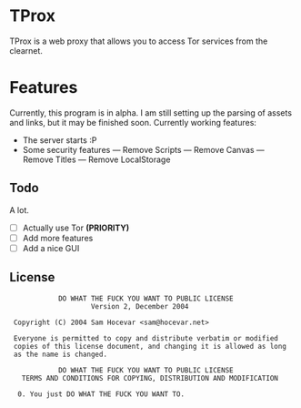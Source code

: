# TProx

TProx is a web proxy that allows you to access Tor services from the clearnet.


# Features

Currently, this program is in alpha. I am still setting up the parsing of assets and links, but it may be finished soon. Currently working features:

- The server starts :P
- Some security features
— Remove Scripts
— Remove Canvas
— Remove Titles
— Remove LocalStorage


## Todo

A lot. 

- [ ] Actually use Tor **(PRIORITY)**
- [ ] Add more features
- [ ] Add a nice GUI

## License
~~~
            DO WHAT THE FUCK YOU WANT TO PUBLIC LICENSE
                    Version 2, December 2004

 Copyright (C) 2004 Sam Hocevar <sam@hocevar.net>

 Everyone is permitted to copy and distribute verbatim or modified
 copies of this license document, and changing it is allowed as long
 as the name is changed.

            DO WHAT THE FUCK YOU WANT TO PUBLIC LICENSE
   TERMS AND CONDITIONS FOR COPYING, DISTRIBUTION AND MODIFICATION

  0. You just DO WHAT THE FUCK YOU WANT TO.
~~~
